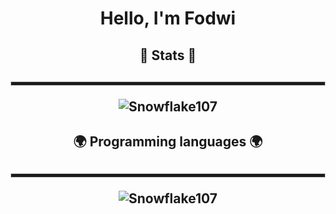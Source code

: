<h1 align="center">Hello, I'm Fodwi</h1>

<div align="center">
  
<h2>📕 Stats 📕<h2>

<hr style="height:5px; border: 1px solid #ccc;">

![Snowflake107](https://github-readme-stats.vercel.app/api?username=Fodwi&show_icons=true&theme=tokyonight&hide=["issues"])
  
<h2>🌍 Programming languages 🌍<h2>

<hr style="height:5px; border: 1px solid #ccc;">

![Snowflake107](https://github-readme-stats.vercel.app/api/top-langs?username=Jaareet&show_icons=true&theme=tokyonight&layout=compact)
</div>
